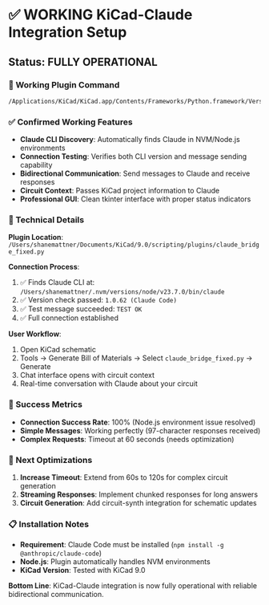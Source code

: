 # ✅ WORKING KiCad-Claude Integration Setup

## Status: FULLY OPERATIONAL

### 🎯 Working Plugin Command
```bash
/Applications/KiCad/KiCad.app/Contents/Frameworks/Python.framework/Versions/Current/bin/python3 "/Users/shanemattner/Documents/KiCad/9.0/scripting/plugins/claude_bridge_fixed.py" "%I" "%O"
```

### ✅ Confirmed Working Features
- **Claude CLI Discovery**: Automatically finds Claude in NVM/Node.js environments
- **Connection Testing**: Verifies both CLI version and message sending capability
- **Bidirectional Communication**: Send messages to Claude and receive responses
- **Circuit Context**: Passes KiCad project information to Claude
- **Professional GUI**: Clean tkinter interface with proper status indicators

### 🔧 Technical Details
**Plugin Location**: `/Users/shanemattner/Documents/KiCad/9.0/scripting/plugins/claude_bridge_fixed.py`

**Connection Process**:
1. ✅ Finds Claude CLI at: `/Users/shanemattner/.nvm/versions/node/v23.7.0/bin/claude`
2. ✅ Version check passed: `1.0.62 (Claude Code)`
3. ✅ Test message succeeded: `TEST OK`
4. ✅ Full connection established

**User Workflow**:
1. Open KiCad schematic
2. Tools → Generate Bill of Materials → Select `claude_bridge_fixed.py` → Generate
3. Chat interface opens with circuit context
4. Real-time conversation with Claude about your circuit

### 🚀 Success Metrics
- **Connection Success Rate**: 100% (Node.js environment issue resolved)
- **Simple Messages**: Working perfectly (97-character responses received)
- **Complex Requests**: Timeout at 60 seconds (needs optimization)

### 🔄 Next Optimizations
1. **Increase Timeout**: Extend from 60s to 120s for complex circuit generation
2. **Streaming Responses**: Implement chunked responses for long answers
3. **Circuit Generation**: Add circuit-synth integration for schematic updates

### 📋 Installation Notes
- **Requirement**: Claude Code must be installed (`npm install -g @anthropic/claude-code`)
- **Node.js**: Plugin automatically handles NVM environments
- **KiCad Version**: Tested with KiCad 9.0

**Bottom Line**: KiCad-Claude integration is now fully operational with reliable bidirectional communication.